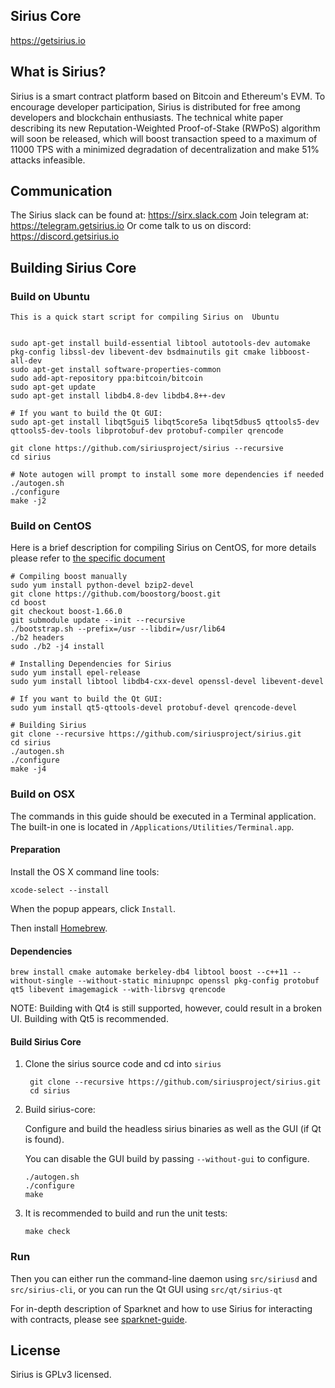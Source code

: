 Sirius Core
-------------
https://getsirius.io

What is Sirius?
-------------
Sirius is a smart contract platform based on Bitcoin and Ethereum's EVM. To encourage developer participation, Sirius is distributed for free among developers and blockchain enthusiasts. The technical white paper describing its new Reputation-Weighted Proof-of-Stake (RWPoS) algorithm will soon be released, which will boost transaction speed to a maximum of 11000 TPS with a minimized degradation of decentralization and make 51% attacks infeasible.

Communication
-------------
The Sirius slack can be found at: https://sirx.slack.com
Join telegram at: https://telegram.getsirius.io
Or come talk to us on discord: https://discord.getsirius.io

Building Sirius Core
----------

### Build on Ubuntu

    This is a quick start script for compiling Sirius on  Ubuntu


    sudo apt-get install build-essential libtool autotools-dev automake pkg-config libssl-dev libevent-dev bsdmainutils git cmake libboost-all-dev
    sudo apt-get install software-properties-common
    sudo add-apt-repository ppa:bitcoin/bitcoin
    sudo apt-get update
    sudo apt-get install libdb4.8-dev libdb4.8++-dev

    # If you want to build the Qt GUI:
    sudo apt-get install libqt5gui5 libqt5core5a libqt5dbus5 qttools5-dev qttools5-dev-tools libprotobuf-dev protobuf-compiler qrencode

    git clone https://github.com/siriusproject/sirius --recursive
    cd sirius

    # Note autogen will prompt to install some more dependencies if needed
    ./autogen.sh
    ./configure 
    make -j2
    
### Build on CentOS

Here is a brief description for compiling Sirius on CentOS, for more details please refer to [the specific document](https://github.com/siriusproject/sirius/blob/master/doc/build-unix.md)

    # Compiling boost manually
    sudo yum install python-devel bzip2-devel
    git clone https://github.com/boostorg/boost.git
    cd boost
    git checkout boost-1.66.0
    git submodule update --init --recursive
    ./bootstrap.sh --prefix=/usr --libdir=/usr/lib64
    ./b2 headers
    sudo ./b2 -j4 install
    
    # Installing Dependencies for Sirius
    sudo yum install epel-release
    sudo yum install libtool libdb4-cxx-devel openssl-devel libevent-devel
    
    # If you want to build the Qt GUI:
    sudo yum install qt5-qttools-devel protobuf-devel qrencode-devel
    
    # Building Sirius
    git clone --recursive https://github.com/siriusproject/sirius.git
    cd sirius
    ./autogen.sh
    ./configure
    make -j4

### Build on OSX

The commands in this guide should be executed in a Terminal application.
The built-in one is located in `/Applications/Utilities/Terminal.app`.

#### Preparation

Install the OS X command line tools:

`xcode-select --install`

When the popup appears, click `Install`.

Then install [Homebrew](https://brew.sh).

#### Dependencies

    brew install cmake automake berkeley-db4 libtool boost --c++11 --without-single --without-static miniupnpc openssl pkg-config protobuf qt5 libevent imagemagick --with-librsvg qrencode

NOTE: Building with Qt4 is still supported, however, could result in a broken UI. Building with Qt5 is recommended.

#### Build Sirius Core

1. Clone the sirius source code and cd into `sirius`

        git clone --recursive https://github.com/siriusproject/sirius.git
        cd sirius

2.  Build sirius-core:

    Configure and build the headless sirius binaries as well as the GUI (if Qt is found).

    You can disable the GUI build by passing `--without-gui` to configure.

        ./autogen.sh
        ./configure
        make

3.  It is recommended to build and run the unit tests:

        make check

### Run

Then you can either run the command-line daemon using `src/siriusd` and `src/sirius-cli`, or you can run the Qt GUI using `src/qt/sirius-qt`

For in-depth description of Sparknet and how to use Sirius for interacting with contracts, please see [sparknet-guide](doc/sparknet-guide.md).

License
-------

Sirius is GPLv3 licensed.

